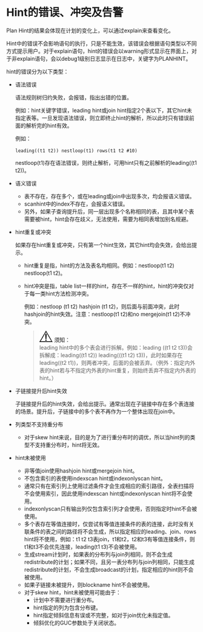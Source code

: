 # Hint的错误、冲突及告警<a name="ZH-CN_TOPIC_0245374575"></a>

Plan Hint的结果会体现在计划的变化上，可以通过explain来查看变化。

Hint中的错误不会影响语句的执行，只是不能生效，该错误会根据语句类型以不同方式提示用户。对于explain语句，hint的错误会以warning形式显示在界面上，对于非explain语句，会以debug1级别日志显示在日志中，关键字为PLANHINT。

hint的错误分为以下类型：

-   语法错误

    语法规则树归约失败，会报错，指出出错的位置。

    例如：hint关键字错误，leading hint或join hint指定2个表以下，其它hint未指定表等。一旦发现语法错误，则立即终止hint的解析，所以此时只有错误前面的解析完的hint有效。

    例如：

    ```
    leading((t1 t2)) nestloop(t1) rows(t1 t2 #10)
    ```

    nestloop\(t1\)存在语法错误，则终止解析，可用hint只有之前解析的leading\(\(t1 t2\)\)。

-   语义错误
    -   表不存在，存在多个，或在leading或join中出现多次，均会报语义错误。
    -   scanhint中的index不存在，会报语义错误。
    -   另外，如果子查询提升后，同一层出现多个名称相同的表，且其中某个表需要被hint，hint会存在歧义，无法使用，需要为相同表增加别名规避。

-   hint重复或冲突

    如果存在hint重复或冲突，只有第一个hint生效，其它hint均会失效，会给出提示。

    -   hint重复是指，hint的方法及表名均相同。例如：nestloop\(t1 t2\) nestloop\(t1 t2\)。
    -   hint冲突是指，table list一样的hint，存在不一样的hint，hint的冲突仅对于每一类hint方法检测冲突。

        例如：nestloop \(t1 t2\) hashjoin \(t1 t2\)，则后面与前面冲突，此时hashjoin的hint失效。注意：nestloop\(t1 t2\)和no mergejoin\(t1 t2\)不冲突。

        >![](public_sys-resources/icon-notice.png) **须知：**   
        >leading hint中的多个表会进行拆解。例如：leading \(\(t1 t2 t3\)\)会拆解成：leading\(\(t1 t2\)\) leading\(\(\(t1 t2\) t3\)\)，此时如果存在leading\(\(t2 t1\)\)，则两者冲突，后面的会被丢弃。（例外：指定内外表的hint若与不指定内外表的hint重复，则始终丢弃不指定内外表的hint。）  


-   子链接提升后hint失效

    子链接提升后的hint失效，会给出提示。通常出现在子链接中存在多个表连接的场景。提升后，子链接中的多个表不再作为一个整体出现在join中。

-   列类型不支持重分布
    -   对于skew hint来说，目的是为了进行重分布时的调优，所以当hint列的类型不支持重分布时，hint将无效。

-   hint未被使用
    -   非等值join使用hashjoin hint或mergejoin hint。
    -   不包含索引的表使用indexscan hint或indexonlyscan hint。
    -   通常只有在索引列上使用过滤条件才会生成相应的索引路径，全表扫描将不会使用索引，因此使用indexscan hint或indexonlyscan hint将不会使用。
    -   indexonlyscan只有输出列仅包含索引列才会使用，否则指定时hint不会被使用。
    -   多个表存在等值连接时，仅尝试有等值连接条件的表的连接，此时没有关联条件的表之间的路径将不会生成，所以指定相应的leading、join、rows hint将不使用，例如：t1 t2 t3表join，t1和t2，t2和t3有等值连接条件，则t1和t3不会优先连接，leading\(t1 t3\)不会被使用。
    -   生成stream计划时，如果表的分布列与join列相同，则不会生成redistribute的计划；如果不同，且另一表分布列与join列相同，只能生成redistribute的计划，不会生成broadcast的计划，指定相应的hint则不会被使用。
    -   如果子链接未被提升，则blockname hint不会被使用。
    -   对于skew hint，hint未被使用可能由于：
        -   计划中不需要进行重分布。
        -   hint指定的列为包含分布键。
        -   hint指定倾斜信息有误或不完整，如对于join优化未指定值。
        -   倾斜优化的GUC参数处于关闭状态。



